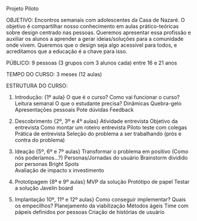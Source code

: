 Projeto Piloto

OBJETIVO:
Encontros semanais com adolescentes da Casa de Nazaré. O objetivo é compartilhar nosso conhecimento em aulas prático-teóricas sobre design centrado nas pessoas. Queremos apresentar essa profissão e auxiliar os alunos a aprender a gerar ideias/soluções para a comunidade onde vivem. Queremos que o design seja algo acessível para todos, e acreditamos que a educação é a chave para isso. 

PÚBLICO: 
9 pessoas (3 grupos com 3 alunos cada) entre 16 e 21 anos

TEMPO DO CURSO: 
3 meses (12 aulas)

ESTRUTURA DO CURSO:

1. Introdução: {1º aula}
O que é o curso? 
Como vai funcionar o curso? 
	Leitura semanal 
O que o estudante precisa?
Dinâmicas
Quebra-gelo
Apresentações pessoais
Pote dúvidas
Feedback




2. Descobrimento {2º, 3º e 4º aulas}
Atividade entrevista 
	Objetivo da entrevista
Como montar um roteiro entrevista
Piloto teste com colegas
Prática de entrevista
Seleção do problema a ser trabalhando (prós e contra do problema)


3. Ideação {5º, 6º e 7º aulas}
Transformar o problema em positivo (Como nós poderíamos…?)
Personas/Jornadas do usuário
Brainstorm dividido por personas
Bright Spots  
Avaliação de impacto x investimento 


4. Prototipagem {8ª e 9º aulas}
MVP da solução 
Protótipo de papel 
Testar a solução
Javelin board

5. Implantação  10º, 11º e 12º aulas}
Como conseguir implementar? Quais os empecilhos?
Planejamento da viabilização
Métodos ágeis 
Time com pápeis definidos por pessoas
Criação de histórias de usuário